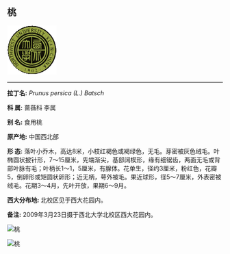 ## 桃

![西北大学校园网络植物志](JPG/nwu.gif)

---

**拉丁名:**  _Prunus persica (L.) Batsch_

**科 属:** 蔷薇科 李属

**别 名:** 食用桃

**原产地:** 中国西北部

**形  态:** 落叶小乔木，高达8米，小枝红褐色或褐绿色，无毛。芽密被灰色绒毛。叶椭圆状披针形，7～15厘米，先端渐尖，基部阔楔形，缘有细锯齿，两面无毛或背部叶脉有毛；叶柄长1～1，5厘米，有腺体。花单生，径约3厘米，粉红色，花瓣5，倒卵形或矩圆状卵形；近无柄，萼外被毛。果近球形，径5～7厘米，外表密被绒毛。花期3～4月，先叶开放，果期6～9月。

**西大分布地:** 北校区见于西大花园内。　

**备注:** 2009年3月23日摄于西北大学北校区西大花园内。　　

![桃](JPG/桃1.JPG) 

![桃](JPG/桃2.JPG) 

